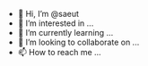 - 👋 Hi, I’m @saeut
- 👀 I’m interested in ...
- 🌱 I’m currently learning ...
- 💞️ I’m looking to collaborate on ...
- 📫 How to reach me ...

<!---
saeut/saeut is a ✨ special ✨ repository because its `README.md` (this file) appears on your GitHub profile.
You can click the Preview link to take a look at your changes.
--->
